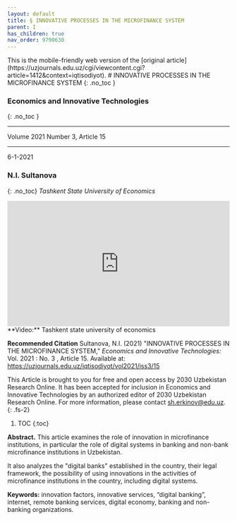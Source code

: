```yaml
---
layout: default
title: § INNOVATIVE PROCESSES IN THE MICROFINANCE SYSTEM  
parent: I 
has_children: true
nav_order: 9790630
---
```

<style>
.dont-break-out {
  /* These are technically the same, but use both */
  overflow-wrap: break-word;
  word-wrap: break-word;

     -ms-word-break: break-all;
  /* This is the dangerous one in WebKit, as it breaks things wherever */
  word-break: break-all;
  /* Instead use this non-standard one: */
  word-break: break-word;
}

.youtube-container {
    position: relative;
    width: 100%;
    height: 0;
    padding-bottom: 56.25%;
}
.youtube-video {
    position: absolute;
    top: 0;
    left: 0;
    width: 100%;
    height: 100%;
}

</style>

<div class="dont-break-out" markdown="1">
This is the mobile-friendly web version of the [original article](https://uzjournals.edu.uz/cgi/viewcontent.cgi?article=1412&context=iqtisodiyot).
# INNOVATIVE PROCESSES IN THE MICROFINANCE SYSTEM 
{: .no_toc }

### Economics and Innovative Technologies 
{: .no_toc }

***

Volume 2021 Number 3,  Article 15 

***

6-1-2021

### N.I. Sultanova
{: .no_toc}
*Tashkent State University of Economics*

<div class="youtube-container">
<iframe width="100%" src="https://www.youtube.com/embed/2z9KsewJHBQ" title="YouTube video player" frameborder="0" allow="accelerometer; autoplay; clipboard-write; encrypted-media; gyroscope; picture-in-picture" allowfullscreen class="youtube-video"></iframe>
</div>
**Video:** Tashkent state university of economics 

**Recommended Citation**
Sultanova, N.I. (2021) "INNOVATIVE PROCESSES IN THE MICROFINANCE SYSTEM," *Economics and Innovative Technologies:* Vol. 2021 : No. 3 , Article 15. Available at: https://uzjournals.edu.uz/iqtisodiyot/vol2021/iss3/15

This Article is brought to you for free and open access by 2030 Uzbekistan Research Online. It has been accepted for inclusion in Economics and Innovative Technologies by an authorized editor of 2030 Uzbekistan Research Online. For more information, please contact sh.erkinov@edu.uz.
{: .fs-2}

1. TOC
{:toc}

**Abstract.** This article examines the role of innovation in microfinance institutions, in particular the role of digital systems in banking and non-bank microfinance institutions in Uzbekistan.

It also analyzes the "digital banks" established in the country, their legal framework, the possibility of using innovations in the activities of microfinance institutions in the country, including digital systems.

**Keywords:** innovation factors, innovative services, “digital banking”, internet, remote banking services, digital economy, banking and non-banking organizations.

</div>

